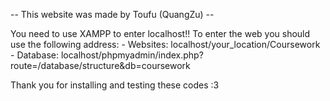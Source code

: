 -- This website was made by Toufu (QuangZu) --

You need to use XAMPP to enter localhost!!
To enter the web you should use the following address:
    - Websites:
        localhost/your_location/Coursework
    - Database:
        localhost/phpmyadmin/index.php?route=/database/structure&db=coursework

Thank you for installing and testing these codes :3